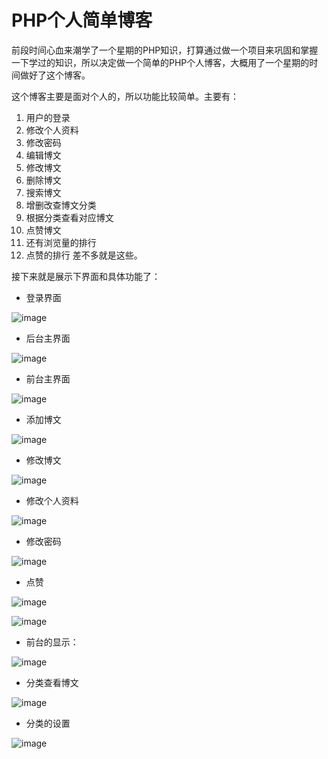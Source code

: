 # PHP个人简单博客


前段时间心血来潮学了一个星期的PHP知识，打算通过做一个项目来巩固和掌握一下学过的知识，所以决定做一个简单的PHP个人博客，大概用了一个星期的时间做好了这个博客。

这个博客主要是面对个人的，所以功能比较简单。主要有：


1. 用户的登录
2. 修改个人资料
3. 修改密码
4. 编辑博文
5. 修改博文
6. 删除博文
7. 搜索博文
8. 增删改查博文分类
9. 根据分类查看对应博文
10. 点赞博文
11. 还有浏览量的排行
12. 点赞的排行
差不多就是这些。

接下来就是展示下界面和具体功能了：

- 登录界面

![image](https://github.com/cckevincyh/PHP_MyBlog/blob/master/blog_img/0.png)

- 后台主界面

![image](https://github.com/cckevincyh/PHP_MyBlog/blob/master/blog_img/1.png)

- 前台主界面

![image](https://github.com/cckevincyh/PHP_MyBlog/blob/master/blog_img/7.png)

- 添加博文

![image](https://github.com/cckevincyh/PHP_MyBlog/blob/master/blog_img/3.png)

- 修改博文

![image](https://github.com/cckevincyh/PHP_MyBlog/blob/master/blog_img/2.png)

- 修改个人资料

![image](https://github.com/cckevincyh/PHP_MyBlog/blob/master/blog_img/5.png)

- 修改密码

![image](https://github.com/cckevincyh/PHP_MyBlog/blob/master/blog_img/4.png)

- 点赞


![image](https://github.com/cckevincyh/PHP_MyBlog/blob/master/blog_img/8.png)

![image](https://github.com/cckevincyh/PHP_MyBlog/blob/master/blog_img/9.png)

- 前台的显示：

![image](https://github.com/cckevincyh/PHP_MyBlog/blob/master/blog_img/10.png)


- 分类查看博文

![image](https://github.com/cckevincyh/PHP_MyBlog/blob/master/blog_img/11.png)


- 分类的设置

![image](https://github.com/cckevincyh/PHP_MyBlog/blob/master/blog_img/6.png)
